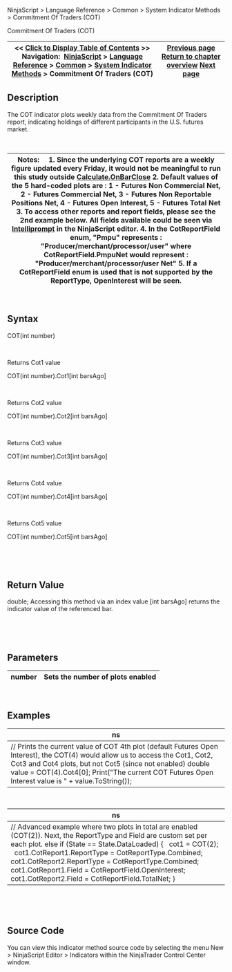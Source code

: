 ﻿


NinjaScript \> Language Reference \> Common \> System Indicator Methods \> Commitment Of Traders (COT)






















Commitment Of Traders (COT)







| \<\< [Click to Display Table of Contents](commitment-of-traders-(cot).md) \>\> **Navigation:**     [NinjaScript](ninjascript-1.md) \> [Language Reference](language_reference_wip-1.md) \> [Common](common-1.md) \> [System Indicator Methods](indicators-1.md) \> Commitment Of Traders (COT) | [Previous page](choppiness_index-1.md) [Return to chapter overview](indicators-1.md) [Next page](commodity_channel_index_cci-1.md) |
| --- | --- |











## Description


The COT indicator plots weekly data from the Commitment Of Traders report, indicating holdings of different participants in the U.S. futures market.


 




| Notes:     1\. Since the underlying COT reports are a weekly figure updated every Friday, it would not be meaningful to run this study outside [Calculate.OnBarClose](calculate-1.md)  2\. Default values of the 5 hard\-coded plots are : 1 \- Futures Non Commercial Net, 2 \- Futures Commercial Net, 3 \- Futures Non Reportable Positions Net, 4 \- Futures Open Interest, 5 \- Futures Total Net 3\. To access other reports and report fields, please see the 2nd example below. All fields available could be seen via [Intelliprompt](intelliprompt-1.md) in the NinjaScript editor. 4\. In the CotReportField enum, "Pmpu" represents : "Producer/merchant/processor/user" where CotReportField.PmpuNet would represent : "Producer/merchant/processor/user Net" 5\. If a CotReportField enum is used that is not supported by the ReportType, OpenInterest will be seen. |
| --- |



 


## Syntax


COT(int number)


 


Returns Cot1 value  

COT(int number).Cot1\[int barsAgo]


 


Returns Cot2 value  

COT(int number).Cot2\[int barsAgo]


 


Returns Cot3 value  

COT(int number).Cot3\[int barsAgo]


 


Returns Cot4 value  

COT(int number).Cot4\[int barsAgo]


 


Returns Cot5 value  

COT(int number).Cot5\[int barsAgo]


 


 


## Return Value


double; Accessing this method via an index value \[int barsAgo] returns the indicator value of the referenced bar.


 


 


## Parameters




| number | Sets the number of plots enabled |
| --- | --- |



 


## 


## Examples




| ns |
| --- |
| // Prints the current value of COT 4th plot (default Futures Open Interest), the COT(4\) would allow us to access the Cot1, Cot2, Cot3 and Cot4 plots, but not Cot5 (since not enabled) double value \= COT(4\).Cot4\[0]; Print("The current COT Futures Open Interest value is " \+ value.ToString()); |



 




| ns |
| --- |
| // Advanced example where two plots in total are enabled (COT(2\)). Next, the ReportType and Field are custom set per each plot.  else if (State \=\= State.DataLoaded) {    cot1 \= COT(2);    cot1\.CotReport1\.ReportType \= CotReportType.Combined;    cot1\.CotReport2\.ReportType \= CotReportType.Combined;    cot1\.CotReport1\.Field \= CotReportField.OpenInterest;    cot1\.CotReport2\.Field \= CotReportField.TotalNet; } |



 


 


## Source Code


You can view this indicator method source code by selecting the menu New \> NinjaScript Editor \> Indicators within the NinjaTrader Control Center window.


 








